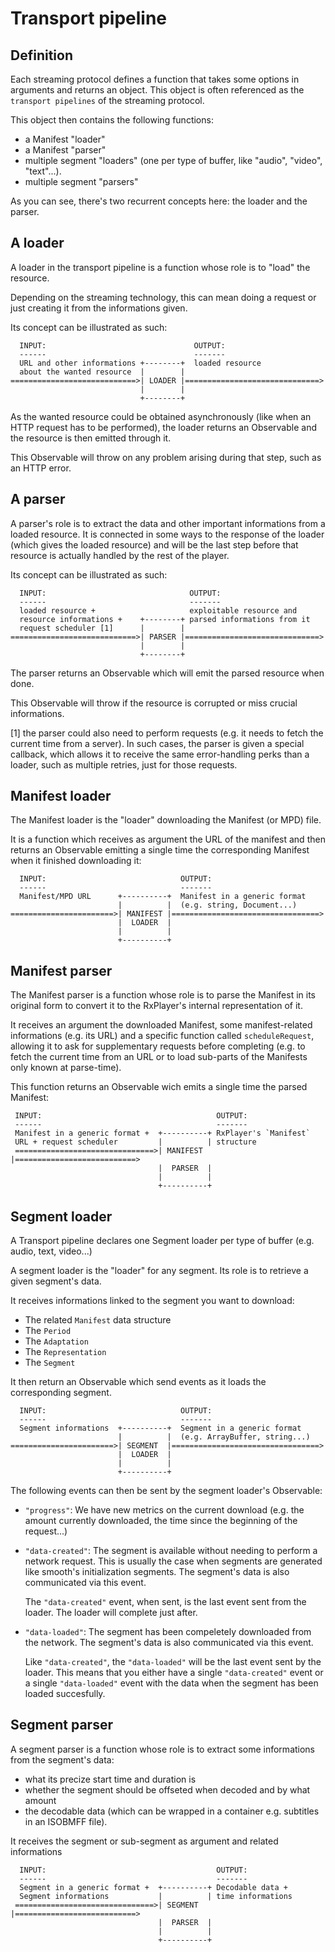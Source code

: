 # Transport pipeline ###########################################################

## Definition ##################################################################

Each streaming protocol defines a function that takes some options in arguments
and returns an object. This object is often referenced as the `transport
pipelines` of the streaming protocol.

This object then contains the following functions:
  - a Manifest "loader"
  - a Manifest "parser"
  - multiple segment "loaders" (one per type of buffer, like "audio", "video",
    "text"...).
  - multiple segment "parsers"

As you can see, there's two recurrent concepts here: the loader and the parser.



## A loader ####################################################################

A loader in the transport pipeline is a function whose role is to "load" the
resource.

Depending on the streaming technology, this can mean doing a request or just
creating it from the informations given.

Its concept can be illustrated as such:
```
  INPUT:                                 OUTPUT:
  ------                                 -------
  URL and other informations +--------+  loaded resource
  about the wanted resource  |        |
============================>| LOADER |==============================>
                             |        |
                             +--------+
```

As the wanted resource could be obtained asynchronously (like when an HTTP
request has to be performed), the loader returns an Observable and the resource
is then emitted through it.

This Observable will throw on any problem arising during that step, such as an
HTTP error.



## A parser ####################################################################

A parser's role is to extract the data and other important informations from a
loaded resource.
It is connected in some ways to the response of the loader (which gives the
loaded resource) and will be the last step before that resource is actually
handled by the rest of the player.

Its concept can be illustrated as such:
```
  INPUT:                                OUTPUT:
  ------                                -------
  loaded resource +                     exploitable resource and
  resource informations +    +--------+ parsed informations from it
  request scheduler [1]      |        |
============================>| PARSER |==============================>
                             |        |
                             +--------+
```

The parser returns an Observable which will emit the parsed resource when done.

This Observable will throw if the resource is corrupted or miss crucial
informations.

[1] the parser could also need to perform requests (e.g. it needs to fetch the
current time from a server).
In such cases, the parser is given a special callback, which allows it to
receive the same error-handling perks than a loader, such as multiple retries,
just for those requests.



## Manifest loader #############################################################

The Manifest loader is the "loader" downloading the Manifest (or MPD) file.

It is a function which receives as argument the URL of the manifest and then
returns an Observable emitting a single time the corresponding Manifest when it
finished downloading it:
```
  INPUT:                              OUTPUT:
  ------                              -------
  Manifest/MPD URL      +----------+  Manifest in a generic format
                        |          |  (e.g. string, Document...)
=======================>| MANIFEST |=================================>
                        |  LOADER  |
                        |          |
                        +----------+
```



## Manifest parser #############################################################

The Manifest parser is a function whose role is to parse the Manifest in its
original form to convert it to the RxPlayer's internal representation of it.

It receives an argument the downloaded Manifest, some manifest-related
informations (e.g. its URL) and a specific function called `scheduleRequest`,
allowing it to ask for supplementary requests before completing (e.g. to fetch
the current time from an URL or to load sub-parts of the Manifests only known
at parse-time).

This function returns an Observable wich emits a single time the parsed
Manifest:
```
 INPUT:                                       OUTPUT:
 ------                                       -------
 Manifest in a generic format +  +----------+ RxPlayer's `Manifest`
 URL + request scheduler         |          | structure
 ===============================>| MANIFEST |===========================>
                                 |  PARSER  |
                                 |          |
                                 +----------+
```



## Segment loader ##############################################################

A Transport pipeline declares one Segment loader per type of buffer (e.g. audio,
text, video...)

A segment loader is the "loader" for any segment. Its role is to retrieve a given
segment's data.

It receives informations linked to the segment you want to download:
  - The related `Manifest` data structure
  - The `Period`
  - The `Adaptation`
  - The `Representation`
  - The `Segment`

It then return an Observable which send events as it loads the corresponding
segment.

```
  INPUT:                              OUTPUT:
  ------                              -------
  Segment informations  +----------+  Segment in a generic format
                        |          |  (e.g. ArrayBuffer, string...)
=======================>| SEGMENT  |=================================>
                        |  LOADER  |
                        |          |
                        +----------+
```

The following events can then be sent by the segment loader's Observable:

  - `"progress"`: We have new metrics on the current download (e.g. the amount
    currently downloaded, the time since the beginning of the request...)

  - `"data-created"`: The segment is available without needing to perform a
    network request. This is usually the case when segments are generated like
    smooth's initialization segments.
    The segment's data is also communicated via this event.

    The `"data-created"` event, when sent, is the last event sent from the
    loader. The loader will complete just after.

  - `"data-loaded"`: The segment has been compeletely downloaded from the
    network. The segment's data is also communicated via this event.

    Like `"data-created"`, the `"data-loaded"` will be the last event sent by
    the loader.
    This means that you either have a single `"data-created"` event or a single
    `"data-loaded"` event with the data when the segment has been loaded
    succesfully.



## Segment parser ##############################################################

A segment parser is a function whose role is to extract some informations from
the segment's data:
  - what its precize start time and duration is
  - whether the segment should be offseted when decoded and by what amount
  - the decodable data (which can be wrapped in a container e.g.  subtitles
    in an ISOBMFF file).

It receives the segment or sub-segment as argument and related informations
```
  INPUT:                                      OUTPUT:
  ------                                      -------
  Segment in a generic format +  +----------+ Decodable data +
  Segment informations           |          | time informations
 ===============================>| SEGMENT  |===========================>
                                 |  PARSER  |
                                 |          |
                                 +----------+
```

